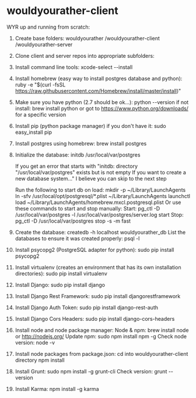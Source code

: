 # wouldyourather-client
WYR up and running from scratch:

1. Create base folders:
wouldyourather
/wouldyourather-client
/wouldyourather-server

2. Clone client and server repos into appropriate subfolders:

3. Install command line tools:
	xcode-select --install

4. Install homebrew (easy way to install postgres database and python):
	ruby -e "$(curl -fsSL https://raw.githubusercontent.com/Homebrew/install/master/install)"

5. Make sure you have python (2.7 should be ok...): 
	python --version
	if not install:
		brew install python
		or got to https://www.python.org/downloads/ for a specific version

6. Install pip (python package manager) if you don't have it:
	sudo easy_install pip

6. Install postgres using homebrew:
	brew install postgres

7. Initialize the database:
	initdb /usr/local/var/postgres
	
	If you get an error that starts with "initdb: directory "/usr/local/var/postgres" exists but is not empty
	If you want to create a new database system..." I believe you can skip to the next step

	Run the following to start db on load:
		mkdir -p ~/Library/LaunchAgents
		ln -sfv /usr/local/opt/postgresql/*.plist ~/Library/LaunchAgents
		launchctl load ~/Library/LaunchAgents/homebrew.mxcl.postgresql.plist
	Or use these commands to start and stop manually:
		Start: pg_ctl -D /usr/local/var/postgres -l /usr/local/var/postgres/server.log start
		Stop: pg_ctl -D /usr/local/var/postgres stop -s -m fast

8. Create the database:
	createdb -h localhost wouldyourather_db
	List the databases to ensure it was created properly:
		psql -l

9. Install psycopg2 (PostgreSQL adapter for python):
	sudo pip install psycopg2

10. Install virtualenv (creates an environment that has its own installation directories):
	sudo pip install virtualenv

11. Install Django:
	sudo pip install django

12. Install Django Rest Framework:
	sudo pip install djangorestframework

13. Install Django Auth Token:
	sudo pip install django-rest-auth

14. Install Django Cors Headers:
	sudo pip install django-cors-headers

15. Install node and node package manager:
	Node & npm:
		brew install node
		or http://nodejs.org/
	Update npm:
		sudo npm install npm -g
	Check node version:
		node -v

16. Install node packages from package.json:
	cd into wouldyourather-client directory
	npm install

17. Install Grunt:
	sudo npm install -g grunt-cli
	Check version:
		grunt --version

18. Install Karma:
	npm install -g karma